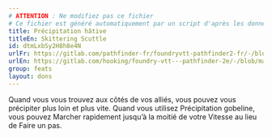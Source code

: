 ```yaml
---
# ATTENTION : Ne modifiez pas ce fichier
# Ce fichier est généré automatiquement par un script d'après les données du module Foundry VTT officiel et de sa traduction
title: Précipitation hâtive
titleEn: Skittering Scuttle
id: dtmLxbSy2H8h8e4N
urlFr: https://gitlab.com/pathfinder-fr/foundryvtt-pathfinder2-fr/-/blob/master/data/feats/dtmLxbSy2H8h8e4N.htm
urlEn: https://gitlab.com/hooking/foundry-vtt---pathfinder-2e/-/blob/master/packs/data/feats.db/skittering-scuttle.json
group: feats
layout: dons
---
```

Quand vous vous trouvez aux côtés de vos alliés, vous pouvez vous précipiter plus loin et plus vite. Quand vous utilisez Précipitation gobeline, vous pouvez Marcher rapidement jusqu’à la moitié de votre Vitesse au lieu de Faire un pas.


